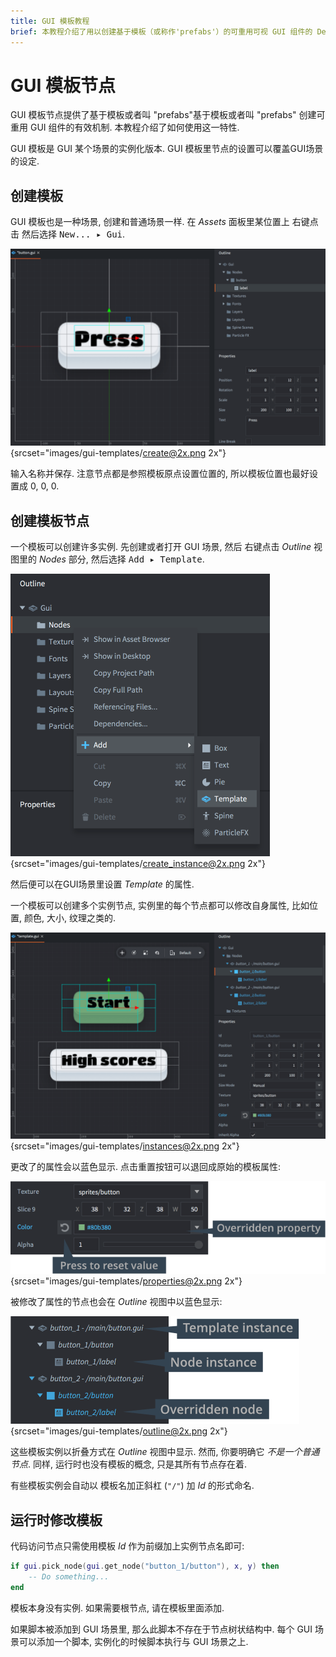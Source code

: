 ```yaml
---
title: GUI 模板教程
brief: 本教程介绍了用以创建基于模板（或称作'prefabs'）的可重用可视 GUI 组件的 Defold GUI 模板系统.
---
```


# GUI 模板节点

GUI 模板节点提供了基于模板或者叫 "prefabs"基于模板或者叫 "prefabs" 创建可重用 GUI 组件的有效机制. 本教程介绍了如何使用这一特性.

GUI 模板是 GUI 某个场景的实例化版本. GUI 模板里节点的设置可以覆盖GUI场景的设定.

## 创建模板

GUI 模板也是一种场景, 创建和普通场景一样. 在 *Assets* 面板里某位置上 <kbd>右键点击</kbd> 然后选择 <kbd>New... ▸ Gui</kbd>.

![Create template](images/gui-templates/create.png){srcset="images/gui-templates/create@2x.png 2x"}

输入名称并保存. 注意节点都是参照模板原点设置位置的, 所以模板位置也最好设置成 0, 0, 0.

## 创建模板节点

一个模板可以创建许多实例. 先创建或者打开 GUI 场景, 然后 <kbd>右键点击</kbd> *Outline* 视图里的 *Nodes* 部分, 然后选择 <kbd>Add ▸ Template</kbd>.

![Create instance](images/gui-templates/create_instance.png){srcset="images/gui-templates/create_instance@2x.png 2x"}

然后便可以在GUI场景里设置 *Template* 的属性.

一个模板可以创建多个实例节点, 实例里的每个节点都可以修改自身属性, 比如位置,  颜色, 大小, 纹理之类的.

![Instances](images/gui-templates/instances.png){srcset="images/gui-templates/instances@2x.png 2x"}

更改了的属性会以蓝色显示. 点击重置按钮可以退回成原始的模板属性:

![Properties](images/gui-templates/properties.png){srcset="images/gui-templates/properties@2x.png 2x"}

被修改了属性的节点也会在 *Outline* 视图中以蓝色显示:

![Outline](images/gui-templates/outline.png){srcset="images/gui-templates/outline@2x.png 2x"}

这些模板实例以折叠方式在 *Outline* 视图中显示. 然而, 你要明确它 *不是一个普通节点*. 同样, 运行时也没有模板的概念, 只是其所有节点存在着.

有些模板实例会自动以 模板名加正斜杠 (`"/"`) 加 *Id* 的形式命名.

## 运行时修改模板

代码访问节点只需使用模板 *Id* 作为前缀加上实例节点名即可:

```lua
if gui.pick_node(gui.get_node("button_1/button"), x, y) then
    -- Do something...
end
```

模板本身没有实例. 如果需要根节点, 请在模板里面添加.

如果脚本被添加到 GUI 场景里, 那么此脚本不存在于节点树状结构中. 每个 GUI 场景可以添加一个脚本, 实例化的时候脚本执行与 GUI 场景之上.
